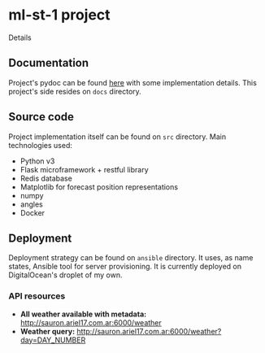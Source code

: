 # ml-st-1 project

Details 

## Documentation

Project's pydoc can be found [here](https://ariel17.github.io/ml-st-1/) with
some implementation details. This project's side resides on `docs` directory.

## Source code

Project implementation itself can be found on `src` directory. Main
technologies used:

* Python v3
* Flask microframework + restful library
* Redis database
* Matplotlib for forecast position representations
* numpy
* angles
* Docker

## Deployment

Deployment strategy can be found on `ansible` directory. It uses, as name
states, Ansible tool for server provisioning. It is currently deployed on
DigitalOcean's droplet of my own.

### API resources

* **All weather available with metadata:** http://sauron.ariel17.com.ar:6000/weather
* **Weather query:** http://sauron.ariel17.com.ar:6000/weather?day=DAY_NUMBER
